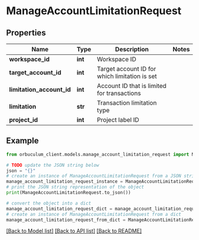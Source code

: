 # ManageAccountLimitationRequest


## Properties

Name | Type | Description | Notes
------------ | ------------- | ------------- | -------------
**workspace_id** | **int** | Workspace ID | 
**target_account_id** | **int** | Target account ID for which limitation is set | 
**limitation_account_id** | **int** | Account ID that is limited for transactions | 
**limitation** | **str** | Transaction limitation type | 
**project_id** | **int** | Project label ID | 

## Example

```python
from orbuculum_client.models.manage_account_limitation_request import ManageAccountLimitationRequest

# TODO update the JSON string below
json = "{}"
# create an instance of ManageAccountLimitationRequest from a JSON string
manage_account_limitation_request_instance = ManageAccountLimitationRequest.from_json(json)
# print the JSON string representation of the object
print(ManageAccountLimitationRequest.to_json())

# convert the object into a dict
manage_account_limitation_request_dict = manage_account_limitation_request_instance.to_dict()
# create an instance of ManageAccountLimitationRequest from a dict
manage_account_limitation_request_from_dict = ManageAccountLimitationRequest.from_dict(manage_account_limitation_request_dict)
```
[[Back to Model list]](../README.md#documentation-for-models) [[Back to API list]](../README.md#documentation-for-api-endpoints) [[Back to README]](../README.md)


